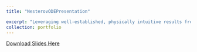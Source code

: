 ```yaml
---
title: "NesterovODEPresentation"

excerpt: "Leveraging well-established, physically intuitive results from systems theory to analyze the performance of optimization algorithms. Convergence of these algorithms can be directly interpreted in terms of the stability of a nonlinear system’s equilibrium point."
collection: portfolio
---
```


[Download Slides Here](NesterovODEPresentation.pdf)

